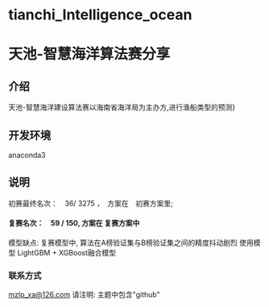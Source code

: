 # tianchi_Intelligence_ocean
# 天池-智慧海洋算法赛分享
## 介绍
天池-智慧海洋建设算法赛以海南省海洋局为主办方,进行渔船类型的预测}

## 开发环境
anaconda3

## 说明
初赛最终名次：　36/ 3275 ，　方案在　初赛方案里;
#### 复赛名次：　59 / 150, 方案在 复赛方案中 
模型缺点: 复赛模型中, 算法在A榜验证集与B榜验证集之间的精度抖动剧烈
使用模型
LightGBM + XGBoost融合模型

### 联系方式
mzlp_xa@126.com 请注明: 主题中包含"github"
